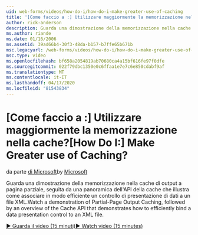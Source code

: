 ```yaml
---
uid: web-forms/videos/how-do-i/how-do-i-make-greater-use-of-caching
title: '[Come faccio a :] Utilizzare maggiormente la memorizzazione nella cache? | Microsoft Docs'
author: rick-anderson
description: Guarda una dimostrazione della memorizzazione nella cache di output a pagina parziale, seguita da una panoramica dell'API della cache che illustra come associare in modo efficiente una presentazione di dati...
ms.author: riande
ms.date: 01/16/2006
ms.assetid: 39ad66b4-30f3-48da-b157-b7ffe65b671b
msc.legacyurl: /web-forms/videos/how-do-i/how-do-i-make-greater-use-of-caching
msc.type: video
ms.openlocfilehash: bf658a2054819ab70680ca4a15bf616fe97f0dfe
ms.sourcegitcommit: 022f79dbc1350e0c6ffaa1e7e7c6e850cdabf9af
ms.translationtype: MT
ms.contentlocale: it-IT
ms.lasthandoff: 04/17/2020
ms.locfileid: "81543834"
---
```

# <a name="how-do-i-make-greater-use-of-caching"></a><span data-ttu-id="b1da0-104">[Come faccio a :] Utilizzare maggiormente la memorizzazione nella cache?</span><span class="sxs-lookup"><span data-stu-id="b1da0-104">[How Do I:] Make Greater use of Caching?</span></span>

<span data-ttu-id="b1da0-105">da parte [di Microsoft](https://github.com/microsoft)</span><span class="sxs-lookup"><span data-stu-id="b1da0-105">by [Microsoft](https://github.com/microsoft)</span></span>

<span data-ttu-id="b1da0-106">Guarda una dimostrazione della memorizzazione nella cache di output a pagina parziale, seguita da una panoramica dell'API della cache che illustra come associare in modo efficiente un controllo di presentazione di dati a un file XML.</span><span class="sxs-lookup"><span data-stu-id="b1da0-106">Watch a demonstration of Partial-Page Output Caching, followed by an overview of the Cache API that demonstrates how to efficiently bind a data presentation control to an XML file.</span></span>

[<span data-ttu-id="b1da0-107">&#9654; Guarda il video (15 minuti)</span><span class="sxs-lookup"><span data-stu-id="b1da0-107">&#9654; Watch video (15 minutes)</span></span>](https://channel9.msdn.com/Blogs/ASP-NET-Site-Videos/how-do-i-make-greater-use-of-caching)
